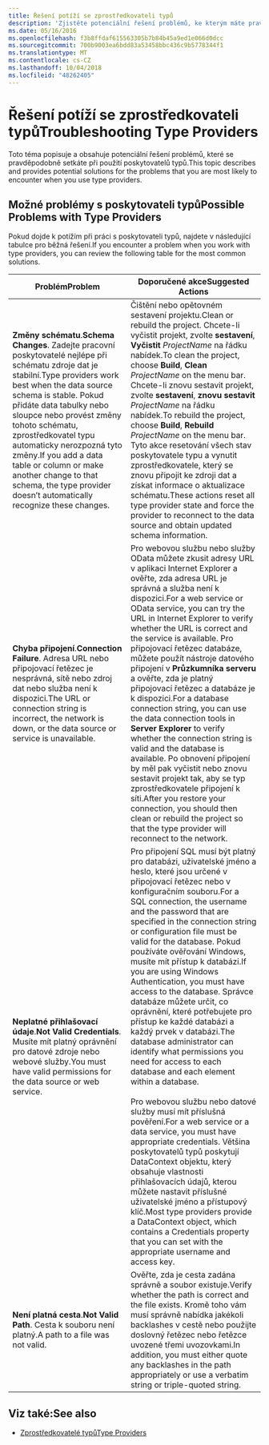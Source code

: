 ```yaml
---
title: Řešení potíží se zprostředkovateli typů
description: 'Zjistěte potenciální řešení problémů, ke kterým máte pravděpodobně dojde při použití poskytovatelů typů v jazyce F #.'
ms.date: 05/16/2016
ms.openlocfilehash: f3b8ffdaf615563305b7b84b45a9ed1e066d0dcc
ms.sourcegitcommit: 700b9003ea6bdd83a53458bbc436c9b5778344f1
ms.translationtype: MT
ms.contentlocale: cs-CZ
ms.lasthandoff: 10/04/2018
ms.locfileid: "48262405"
---
```

# <a name="troubleshooting-type-providers"></a><span data-ttu-id="864d1-103">Řešení potíží se zprostředkovateli typů</span><span class="sxs-lookup"><span data-stu-id="864d1-103">Troubleshooting Type Providers</span></span>

<span data-ttu-id="864d1-104">Toto téma popisuje a obsahuje potenciální řešení problémů, které se pravděpodobně setkáte při použití poskytovatelů typů.</span><span class="sxs-lookup"><span data-stu-id="864d1-104">This topic describes and provides potential solutions for the problems that you are most likely to encounter when you use type providers.</span></span>

## <a name="possible-problems-with-type-providers"></a><span data-ttu-id="864d1-105">Možné problémy s poskytovateli typů</span><span class="sxs-lookup"><span data-stu-id="864d1-105">Possible Problems with Type Providers</span></span>

<span data-ttu-id="864d1-106">Pokud dojde k potížím při práci s poskytovateli typů, najdete v následující tabulce pro běžná řešení.</span><span class="sxs-lookup"><span data-stu-id="864d1-106">If you encounter a problem when you work with type providers, you can review the following table for the most common solutions.</span></span>

|<span data-ttu-id="864d1-107">Problém</span><span class="sxs-lookup"><span data-stu-id="864d1-107">Problem</span></span>|<span data-ttu-id="864d1-108">Doporučené akce</span><span class="sxs-lookup"><span data-stu-id="864d1-108">Suggested Actions</span></span>|
|-------|-----------------|
|<span data-ttu-id="864d1-109">**Změny schématu**.</span><span class="sxs-lookup"><span data-stu-id="864d1-109">**Schema Changes**.</span></span> <span data-ttu-id="864d1-110">Zadejte pracovní poskytovatelé nejlépe při schématu zdroje dat je stabilní.</span><span class="sxs-lookup"><span data-stu-id="864d1-110">Type providers work best  when the data source schema is stable.</span></span> <span data-ttu-id="864d1-111">Pokud přidáte data tabulky nebo sloupce nebo provést změny tohoto schématu, zprostředkovatel typu automaticky nerozpozná tyto změny.</span><span class="sxs-lookup"><span data-stu-id="864d1-111">If you add a data table or column or make another change to that schema, the type provider doesn’t automatically recognize these changes.</span></span>|<span data-ttu-id="864d1-112">Čištění nebo opětovném sestavení projektu.</span><span class="sxs-lookup"><span data-stu-id="864d1-112">Clean or rebuild the project.</span></span> <span data-ttu-id="864d1-113">Chcete-li vyčistit projekt, zvolte **sestavení**, **Vyčistit** *ProjectName* na řádku nabídek.</span><span class="sxs-lookup"><span data-stu-id="864d1-113">To clean the project, choose **Build**, **Clean** *ProjectName* on the menu bar.</span></span> <span data-ttu-id="864d1-114">Chcete-li znovu sestavit projekt, zvolte **sestavení**, **znovu sestavit** *ProjectName* na řádku nabídek.</span><span class="sxs-lookup"><span data-stu-id="864d1-114">To rebuild the project, choose **Build**, **Rebuild** *ProjectName* on the menu bar.</span></span> <span data-ttu-id="864d1-115">Tyto akce resetování všech stav poskytovatele typu a vynutit zprostředkovatele, který se znovu připojit ke zdroji dat a získat informace o aktualizace schématu.</span><span class="sxs-lookup"><span data-stu-id="864d1-115">These actions reset all type provider state and force the provider to reconnect to the data source and obtain updated schema information.</span></span>|
|<span data-ttu-id="864d1-116">**Chyba připojení**.</span><span class="sxs-lookup"><span data-stu-id="864d1-116">**Connection Failure**.</span></span> <span data-ttu-id="864d1-117">Adresa URL nebo připojovací řetězec je nesprávná, sítě nebo zdroj dat nebo služba není k dispozici.</span><span class="sxs-lookup"><span data-stu-id="864d1-117">The URL or connection string is incorrect, the network is down, or the data source or service is unavailable.</span></span>|<span data-ttu-id="864d1-118">Pro webovou službu nebo služby OData můžete zkusit adresy URL v aplikaci Internet Explorer a ověřte, zda adresa URL je správná a služba není k dispozici.</span><span class="sxs-lookup"><span data-stu-id="864d1-118">For a web service or OData service, you can try the URL in Internet Explorer to verify whether the URL is correct and the service is available.</span></span> <span data-ttu-id="864d1-119">Pro připojovací řetězec databáze, můžete použít nástroje datového připojení v **Průzkumníka serveru** a ověřte, zda je platný připojovací řetězec a databáze je k dispozici.</span><span class="sxs-lookup"><span data-stu-id="864d1-119">For a database connection string, you can use the data connection tools in **Server Explorer** to verify whether the connection string is valid and the database is available.</span></span> <span data-ttu-id="864d1-120">Po obnovení připojení by měl pak vyčistit nebo znovu sestavit projekt tak, aby se typ zprostředkovatele připojení k síti.</span><span class="sxs-lookup"><span data-stu-id="864d1-120">After you restore your connection, you should then clean or rebuild the project so that the type provider will reconnect to the network.</span></span>|
|<span data-ttu-id="864d1-121">**Neplatné přihlašovací údaje**.</span><span class="sxs-lookup"><span data-stu-id="864d1-121">**Not Valid Credentials**.</span></span> <span data-ttu-id="864d1-122">Musíte mít platný oprávnění pro datové zdroje nebo webové služby.</span><span class="sxs-lookup"><span data-stu-id="864d1-122">You must have valid permissions for the data source or web service.</span></span>|<span data-ttu-id="864d1-123">Pro připojení SQL musí být platný pro databázi, uživatelské jméno a heslo, které jsou určené v připojovací řetězec nebo v konfiguračním souboru.</span><span class="sxs-lookup"><span data-stu-id="864d1-123">For a SQL connection, the username and the password that are specified in the connection string or configuration file must be valid for the database.</span></span> <span data-ttu-id="864d1-124">Pokud používáte ověřování Windows, musíte mít přístup k databázi.</span><span class="sxs-lookup"><span data-stu-id="864d1-124">If you are using Windows Authentication, you must have access to the database.</span></span> <span data-ttu-id="864d1-125">Správce databáze můžete určit, co oprávnění, které potřebujete pro přístup ke každé databázi a každý prvek v databázi.</span><span class="sxs-lookup"><span data-stu-id="864d1-125">The database administrator can identify what permissions you need for access to each database and each element within a database.</span></span><br /><br /><span data-ttu-id="864d1-126">Pro webovou službu nebo datové služby musí mít příslušná pověření.</span><span class="sxs-lookup"><span data-stu-id="864d1-126">For a web service or a data service, you must have appropriate credentials.</span></span> <span data-ttu-id="864d1-127">Většina poskytovatelů typů poskytují DataContext objektu, který obsahuje vlastnosti přihlašovacích údajů, kterou můžete nastavit příslušné uživatelské jméno a přístupový klíč.</span><span class="sxs-lookup"><span data-stu-id="864d1-127">Most type providers provide a DataContext object, which contains a Credentials property that you can set with the appropriate username and access key.</span></span>|
|<span data-ttu-id="864d1-128">**Není platná cesta**.</span><span class="sxs-lookup"><span data-stu-id="864d1-128">**Not Valid Path**.</span></span> <span data-ttu-id="864d1-129">Cesta k souboru není platný.</span><span class="sxs-lookup"><span data-stu-id="864d1-129">A path to a file was not valid.</span></span>|<span data-ttu-id="864d1-130">Ověřte, zda je cesta zadána správně a soubor existuje.</span><span class="sxs-lookup"><span data-stu-id="864d1-130">Verify whether the path is correct and the file exists.</span></span> <span data-ttu-id="864d1-131">Kromě toho vám musí správně nabídka jakékoli backlashes v cestě nebo použijte doslovný řetězec nebo řetězce uvozené třemi uvozovkami.</span><span class="sxs-lookup"><span data-stu-id="864d1-131">In addition, you must either quote any backlashes in the path appropriately or use a verbatim string or triple-quoted string.</span></span>|

## <a name="see-also"></a><span data-ttu-id="864d1-132">Viz také:</span><span class="sxs-lookup"><span data-stu-id="864d1-132">See also</span></span>

- [<span data-ttu-id="864d1-133">Zprostředkovatelé typů</span><span class="sxs-lookup"><span data-stu-id="864d1-133">Type Providers</span></span>](index.md)
